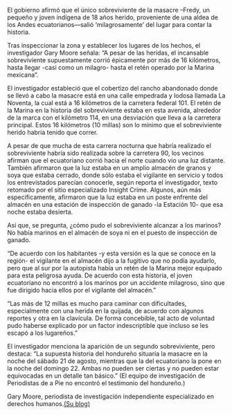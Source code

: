 <p>El gobierno afirmó que el único sobreviviente de la masacre –Fredy, un pequeño y joven indígena de 18 años herido, proveniente de una aldea de los Andes ecuatorianos—salió ‘milagrosamente’ del lugar para contar la historia.</p>
<p>Tras inspeccionar la zona y establecer los lugares de los hechos, el investigador Gary Moore señala: “A pesar de las heridas, el incansable sobreviviente supuestamente corrió épicamente por más de 16 kilómetros, hasta llegar -casi como un milagro- hasta el retén operado por la Marina mexicana”.</p>
<p>El investigador estableció que el cobertizo del rancho abandonado donde se llevó a cabo la masacre está en una calle empedrada y lodosa llamada La Noventa, la cual está a 16 kilómetros de la carretera federal 101. El retén de la Marina en la historia del sobreviviente estaba en esta avenida, alrededor de la marca con el kilómetro 114, en una desviación que lleva a la carretera principal. Estos 16 kilómetros (10 millas) son lo mínimo que el sobreviviente herido habría tenido que correr.</p>
<p>A pesar de que mucha de esta carrera nocturna que habría realizado el sobreviviente habría sido realizada sobre la carretera 90, los vecinos afirman que el ecuatoriano corrió hacia el norte cuando vio una luz distante. También afirmaron que la luz estaba en un amplio almacén de granos y soya que estaba cerrado, donde sólo estaba el vigilante en servicio y todos los entrevistados parecían conocerle, según reporta el investigador, texto retomado por el sitio especializado Insight Crime. Algunos, aún más específicamente, afirmaron que la luz estaba en un poste enfrente del almacén en una estación de inspección de ganado -la Estación 10- que esa noche estaba desierta.</p>
<p>Así que, se pregunta, ¿cómo pudo el sobreviviente alcanzar a los marinos? No había marinos en el almacén de soya ni en el puesto de inspección de ganado.</p>
<p>“De acuerdo con los habitantes -y esta versión es la que se conoce en la región- el vigilante en el almacén dijo a la fugitivo que no podía ayudarlo, pero que al sur por la autopista había un retén de la Marina mejor equipado para esta peligrosa ayuda. De acuerdo con esta historia, el joven ecuatoriano no encontró a los marinos por un accidente milagroso, sino que fue dirigido hacia ellos por el vigilante del almacén.”</p>
<p>“Las más de 12 millas es mucho para caminar con dificultades, especialmente con una herida en la quijada, de acuerdo con algunos reportes y otra en la clavícula. De forma concebible, tal acto de voluntad pudo haberse explicado por un factor indescriptible que incluso se les escapó a los lugareños.”</p>
<p>El investigador menciona la aparición de un segundo sobreviviente, pero destaca: “La supuesta historia del hondureño situaría la masacre en la noche del sábado 21 de agosto, mientras que la del ecuatoriano la pone en la noche del domingo 22. Ambas no pueden ser ciertas y no pueden estar equivocadas en un detalle tan básico.” (El equipo de investigación de Periodistas de a Pie no encontró el testimonio del hondureño.) </p>

<p>Gary Moore, periodista de investigación independiente especializado en derechos humanos.<a href="https://garymoore22.wordpress.com/2011/09/12/a-lost-piece-of-the-massacre-puzzle/">(Su blog)</a></p>
